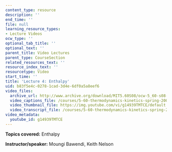 ```yaml
---
content_type: resource
description: ''
end_time: ''
file: null
learning_resource_types:
- Lecture Videos
ocw_type: ''
optional_tab_title: ''
optional_text: ''
parent_title: Video Lectures
parent_type: CourseSection
related_resources_text: ''
resource_index_text: ''
resourcetype: Video
start_time: ''
title: 'Lecture 4: Enthalpy'
uid: b83f5e4c-0278-1cad-3d4e-6df0a5a8eef6
video_files:
  archive_url: http://www.archive.org/download/MIT5.60S08/ocw-5_60-s08-lec04_300k.mp4
  video_captions_file: /courses/5-60-thermodynamics-kinetics-spring-2008/28e46f03ce48563393351f0a41fc7e5d_g14939TMTCE.vtt
  video_thumbnail_file: https://img.youtube.com/vi/g14939TMTCE/default.jpg
  video_transcript_file: /courses/5-60-thermodynamics-kinetics-spring-2008/cde175777475c059756723777dd2a33c_g14939TMTCE.pdf
video_metadata:
  youtube_id: g14939TMTCE
---
```


**Topics covered:** Enthalpy

**Instructor/speaker:** Moungi Bawendi, Keith Nelson



